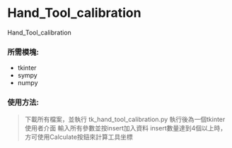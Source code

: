 # Hand_Tool_calibration
Hand_Tool_calibration

### 所需模塊:
* tkinter
* sympy
* numpy 

### 使用方法:
> 下載所有檔案，並執行 tk_hand_tool_calibration.py
> 執行後為一個tkinter使用者介面
> 輸入所有參數並按insert加入資料
> insert數量達到4個以上時，方可使用Calculate按鈕來計算工具坐標